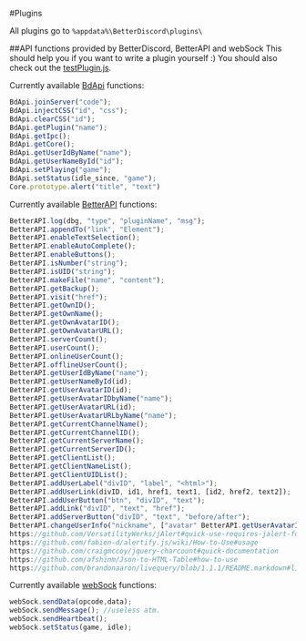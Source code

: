 #Plugins

All plugins go to ``` %appdata%\BetterDiscord\plugins\ ```

##API functions provided by BetterDiscord, BetterAPI and webSock
This should help you if you want to write a plugin yourself :)
You should also check out the [testPlugin.js](https://github.com/Bluscream/BetterDiscord/blob/master/plugins/testPlugin.js).

Currently available [BdApi](https://github.com/Jiiks/BetterDiscordApp/blob/master/js/bdapi.js) functions:
```js
BdApi.joinServer("code");
BdApi.injectCSS("id", "css");
BdApi.clearCSS("id");
BdApi.getPlugin("name");
BdApi.getIpc();
BdApi.getCore();
BdApi.getUserIdByName("name");
BdApi.getUserNameById("id");
BdApi.setPlaying("game");
BdApi.setStatus(idle_since, "game");
Core.prototype.alert("title", "text")
```

Currently available [BetterAPI](https://github.com/Bluscream/BetterDiscord/blob/master/plugins/0_BetterAPI.js) functions:
```js
BetterAPI.log(dbg, "type", "pluginName", "msg");
BetterAPI.appendTo("link", "Element");
BetterAPI.enableTextSelection();
BetterAPI.enableAutoComplete();
BetterAPI.enableButtons();
BetterAPI.isNumber("string");
BetterAPI.isUID("string");
BetterAPI.makeFile("name", "content");
BetterAPI.getBackup();
BetterAPI.visit("href");
BetterAPI.getOwnID();
BetterAPI.getOwnName();
BetterAPI.getOwnAvatarID();
BetterAPI.getOwnAvatarURL();
BetterAPI.serverCount();
BetterAPI.userCount();
BetterAPI.onlineUserCount();
BetterAPI.offlineUserCount();
BetterAPI.getUserIdByName("name");
BetterAPI.getUserNameById(id);
BetterAPI.getUserAvatarID(id);
BetterAPI.getUserAvatarIDbyName("name");
BetterAPI.getUserAvatarURL(id);
BetterAPI.getUserAvatarURLbyName("name");
BetterAPI.getCurrentChannelName();
BetterAPI.getCurrentChannelID();
BetterAPI.getCurrentServerName();
BetterAPI.getCurrentServerID();
BetterAPI.getClientList();
BetterAPI.getClientNameList();
BetterAPI.getClientUIDList();
BetterAPI.addUserLabel("divID", "label", "<html>");
BetterAPI.addUserLink(divID, id1, href1, text1, [id2, href2, text2]);
BetterAPI.addUserButton("btn", "divID", "text");
BetterAPI.addLink("divID", "text", "href");
BetterAPI.addServerButton("divID", "text", "before/after");
BetterAPI.changeUserInfo("nickname", ["avatar" BetterAPI.getUserAvatarID(id)]);
https://github.com/VersatilityWerks/jAlert#quick-use-requires-jalert-functionsjs
https://github.com/fabien-d/alertify.js/wiki/How-to-Use#usage
https://github.com/craigmccoy/jquery-charcount#quick-documentation
https://github.com/afshinm/Json-to-HTML-Table#how-to-use
https://github.com/brandonaaron/livequery/blob/1.1.1/README.markdown#live-query
```

Currently available [webSock](https://github.com/Bluscream/BetterDiscord/blob/master/plugins/0_websock.js) functions:
```js
webSock.sendData(opcode,data);
webSock.sendMessage(); //useless atm.
webSock.sendHeartbeat();
webSock.setStatus(game, idle);
```
